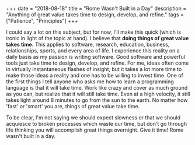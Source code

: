 +++
date = "2018-08-18"
title = "Rome Wasn't Built in a Day"
description = "Anything of great value takes time to design, develop, and refine."
tags = ["Patience", "Principles"]
+++

I could say a lot on this subject, but for now, I'll make this quick (which is ironic in light of the topic at hand). I believe that **doing things of great value takes time.** This applies to software, research, education, business, relationships, sports, and every area of life. I experience this reality on a daily basis as my passion is writing software. Good software and powerful tools just take time to design, develop, and refine. For me, ideas often come in virtually instantaneous flashes of insight, but it takes a lot more time to make those ideas a reality and one has to be willing to invest time. One of the first things I tell anyone who asks me how to learn a programming language is that it will take time. Work like crazy and cover as much ground as you can, but realize that it will still take time. Even at a high velocity, it still takes light around 8 minutes to go from the sun to the earth. No matter how 'fast' or 'smart' you are, things of great value take time.

To be clear, I'm not saying we should expect slowness or that we should acquiesce to broken processes which waste our time, but don't go through life thinking you will accomplish great things overnight. Give it time! Rome wasn't built in a day.

